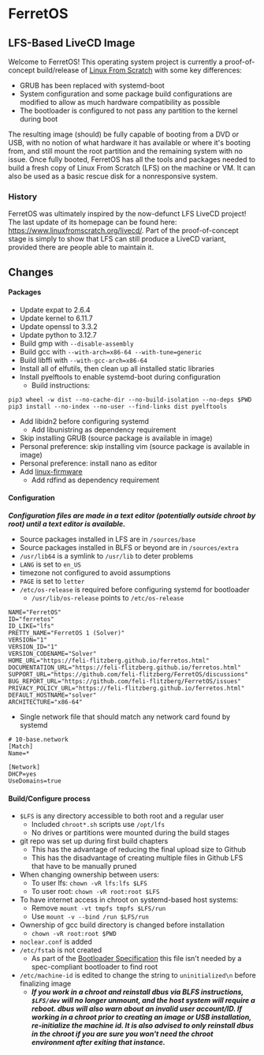# FerretOS

## LFS-Based LiveCD Image

Welcome to FerretOS! This operating system project is currently a proof-of-concept
build/release of [Linux From Scratch](https://www.linuxfromscratch.org) with some key
differences:

- GRUB has been replaced with systemd-boot
- System configuration and some package build configurations are modified to allow
as much hardware compatibility as possible
- The bootloader is configured to not pass any partition to the kernel during boot

The resulting image (should) be fully capable of booting from a DVD or USB, with no
notion of what hardware it has available or where it's booting from, and still mount
the root partition and the remaining system with no issue. Once fully booted, FerretOS
has all the tools and packages needed to build a fresh copy of Linux From Scratch (LFS)
on the machine or VM. It can also be used as a basic rescue disk for a nonresponsive
system.

### History

FerretOS was ultimately inspired by the now-defunct LFS LiveCD project! The last
update of its homepage can be found here: <https://www.linuxfromscratch.org/livecd/>.
Part of the proof-of-concept stage is simply to show that LFS can still produce a
LiveCD variant, provided there are people able to maintain it.

## Changes

#### Packages

- Update expat to 2.6.4
- Update kernel to 6.11.7
- Update openssl to 3.3.2
- Update python to 3.12.7
- Build gmp with `--disable-assembly`
- Build gcc with `--with-arch=x86-64 --with-tune=generic`
- Build libffi with `--with-gcc-arch=x86-64`
- Install all of elfutils, then clean up all installed static libraries
- Install pyelftools to enable systemd-boot during configuration
  - Build instructions:
```
pip3 wheel -w dist --no-cache-dir --no-build-isolation --no-deps $PWD
pip3 install --no-index --no-user --find-links dist pyelftools
```
- Add libidn2 before configuring systemd
  - Add libunistring as dependency requirement
- Skip installing GRUB (source package is available in image)
- Personal preference: skip installing vim (source package is available in image)
- Personal preference: install nano as editor
- Add [linux-firmware](https://git.kernel.org/pub/scm/linux/kernel/git/firmware/linux-firmware.git/)
  - Add rdfind as dependency requirement

#### Configuration

***Configuration files are made in a text editor (potentially outside chroot by
root) until a text editor is available.***

- Source packages installed in LFS are in `/sources/base`
- Source packages installed in BLFS or beyond are in `/sources/extra`
- `/usr/lib64` is a symlink to `/usr/lib` to deter problems
- `LANG` is set to `en_US`
- timezone not configured to avoid assumptions
- `PAGE` is set to `letter`
- `/etc/os-release` is required before configuring systemd for bootloader
  - `/usr/lib/os-release` points to `/etc/os-release`
```
NAME="FerretOS"
ID="ferretos"
ID_LIKE="lfs"
PRETTY_NAME="FerretOS 1 (Solver)"
VERSION="1"
VERSION_ID="1"
VERSION_CODENAME="Solver"
HOME_URL="https://feli-flitzberg.github.io/ferretos.html"
DOCUMENTATION_URL="https://feli-flitzberg.github.io/ferretos.html"
SUPPORT_URL="https://github.com/feli-flitzberg/FerretOS/discussions"
BUG_REPORT_URL="https://github.com/feli-flitzberg/FerretOS/issues"
PRIVACY_POLICY_URL="https://feli-flitzberg.github.io/ferretos.html"
DEFAULT_HOSTNAME="solver"
ARCHITECTURE="x86-64"
```
- Single network file that should match any network card found by systemd
```
# 10-base.network
[Match]
Name=*

[Network]
DHCP=yes
UseDomains=true
```

#### Build/Configure process

- `$LFS` is any directory accessible to both root and a regular user
  - Included `chroot*.sh` scripts use `/opt/lfs`
  - No drives or partitions were mounted during the build stages
- git repo was set up during first build chapters
  - This has the advantage of reducing the final upload size to Github
  - This has the disadvantage of creating multiple files in Github LFS that have to be
manually pruned
- When changing ownership between users:
  - To user lfs: `chown -vR lfs:lfs $LFS`
  - To user root: `chown -vR root:root $LFS`
- To have internet access in chroot on systemd-based host systems:
  - Remove `mount -vt tmpfs tmpfs $LFS/run`
  - Use `mount -v --bind /run $LFS/run`
- Ownership of gcc build directory is changed before installation
  - `chown -vR root:root $PWD`
- `noclear.conf` is added
- `/etc/fstab` is not created
  - As part of the [Bootloader Specification](https://uapi-group.org/specifications/specs/boot_loader_specification/)
this file isn't needed by a spec-compliant bootloader to find root
- `/etc/machine-id` is edited to change the string to `uninitialized\n` before finalizing
image
  - ***If you work in a chroot and reinstall dbus via BLFS instructions, `$LFS/dev` will no
longer unmount, and the host system will require a reboot. dbus will also warn about an
invalid user account/ID. If working in a chroot prior to creating an image or USB
installation, re-initialize the machine id. It is also advised to only reinstall dbus in
the chroot if you are sure you won't need the chroot environment after exiting that
instance.***

<!---  - For efibootmgr, the executable name is `systemd-bootx64.efi`
-- root password set
-- add strip-all.sh
-- add remove-la-files.sh
-- add rpm2cpio script
-- add initramfs scripts
-- set up /etc/skel before adding user
-- include starting scripts and LFS books in /etc/skel
-- include license files in /etc/skel
-- add user
--- ferretos
--- ferretos
-- add packages listed below before setting up boot
